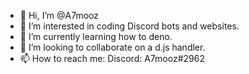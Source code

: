 - 👋 Hi, I’m @A7mooz
- 👀 I’m interested in coding Discord bots and websites.
- 🌱 I’m currently learning how to deno.
- 💞️ I’m looking to collaborate on a d.js handler.
- 📫 How to reach me:
Discord: A7mooz#2962
